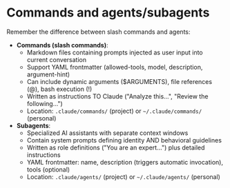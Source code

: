 # Commands and agents/subagents

Remember the difference between slash commands and agents:
- **Commands (slash commands)**:
  - Markdown files containing prompts injected as user input into current conversation
  - Support YAML frontmatter (allowed-tools, model, description, argument-hint)
  - Can include dynamic arguments ($ARGUMENTS), file references (@), bash execution (!)
  - Written as instructions TO Claude ("Analyze this...", "Review the following...")
  - Location: `.claude/commands/` (project) or `~/.claude/commands/` (personal)
- **Subagents**:
  - Specialized AI assistants with separate context windows
  - Contain system prompts defining identity AND behavioral guidelines
  - Written as role definitions ("You are an expert...") plus detailed instructions
  - YAML frontmatter: name, description (triggers automatic invocation), tools (optional)
  - Location: `.claude/agents/` (project) or `~/.claude/agents/` (personal)
